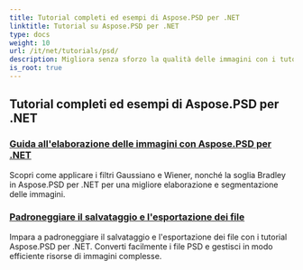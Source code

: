 ```yaml
---
title: Tutorial completi ed esempi di Aspose.PSD per .NET
linktitle: Tutorial su Aspose.PSD per .NET
type: docs
weight: 10
url: /it/net/tutorials/psd/
description: Migliora senza sforzo la qualità delle immagini con i tutorial Aspose.PSD per .NET. Padroneggia l'elaborazione delle immagini, la manipolazione dei file PSD, la gestione di testo e font e altro ancora.
is_root: true
---
```


## Tutorial completi ed esempi di Aspose.PSD per .NET 
### [Guida all'elaborazione delle immagini con Aspose.PSD per .NET](./guide-image-processing/)
Scopri come applicare i filtri Gaussiano e Wiener, nonché la soglia Bradley in Aspose.PSD per .NET per una migliore elaborazione e segmentazione delle immagini.
### [Padroneggiare il salvataggio e l'esportazione dei file](./mastering-file-saving-and-exporting/)
Impara a padroneggiare il salvataggio e l'esportazione dei file con i tutorial Aspose.PSD per .NET. Converti facilmente i file PSD e gestisci in modo efficiente risorse di immagini complesse.